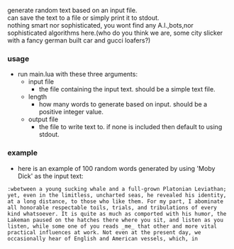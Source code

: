 generate random text based on an input file.  
can save the text to a file or simply print it to stdout.  
nothing smart nor sophisticated, you wont find any A.I.,bots,nor sophisticated algorithms here.(who do you think we are, some city slicker with a fancy german built car and gucci loafers?)

### usage  
- run main.lua with these three arguments:  
    - input file
      - the file containing the input text. should be a simple text file.
    - length
      - how many words to generate based on input. should be a positive integer value.
    - output file
      - the file to write text to. if none is included then default to using stdout.


### example  
- here is an example of 100 random words generated by using 'Moby Dick' as the input text:    

``:wbetween a young sucking whale and a full-grown Platonian Leviathan; yet, even in the limitless, uncharted seas, he revealed his identity, at a long distance, to those who like them.
For my part, I abominate all honorable respectable toils, trials, and tribulations of every kind whatsoever.
It is quite as much as comported with his humor, the Lakeman paused on the hatches there where you sit, and listen as you listen, while some one of you reads _me_ that other and more vital practical influences at work.
Not even at the present day, we occasionally hear of English and American vessels, which, in``
    
